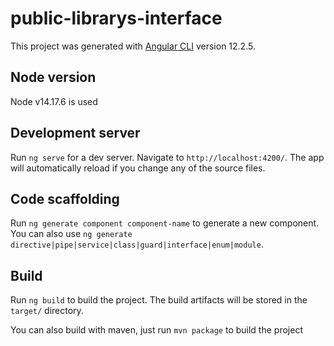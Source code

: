 # public-librarys-interface

This project was generated with [Angular CLI](https://github.com/angular/angular-cli) version 12.2.5.

## Node version
Node v14.17.6 is used

## Development server

Run `ng serve` for a dev server. Navigate to `http://localhost:4200/`. The app will automatically reload if you change any of the source files.

## Code scaffolding

Run `ng generate component component-name` to generate a new component. You can also use `ng generate directive|pipe|service|class|guard|interface|enum|module`.

## Build

Run `ng build` to build the project. The build artifacts will be stored in the `target/` directory.

You can also build with maven, just run `mvn package` to build the project


